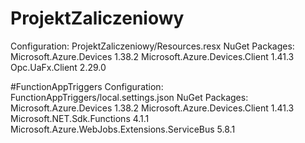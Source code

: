 # ProjektZaliczeniowy
Configuration:
    ProjektZaliczeniowy/Resources.resx
NuGet Packages:
    Microsoft.Azure.Devices        1.38.2
    Microsoft.Azure.Devices.Client 1.41.3
    Opc.UaFx.Client                2.29.0
    
#FunctionAppTriggers
Configuration:
    FunctionAppTriggers/local.settings.json
NuGet Packages:
    Microsoft.Azure.Devices                        1.38.2
    Microsoft.Azure.Devices.Client                 1.41.3
    Microsoft.NET.Sdk.Functions                    4.1.1
    Microsoft.Azure.WebJobs.Extensions.ServiceBus  5.8.1
